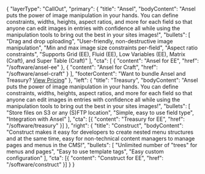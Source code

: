 {
    "layerType": "CallOut",
    "primary": {
        "title": "Ansel",
        "bodyContent": "Ansel puts the power of image manipulation in your hands. You can define constraints, widths, heights, aspect ratios, and more for each field so that anyone can edit images in entries with confidence all while using the manipulation tools to bring out the best in your sites images!",
        "bullets": [
            "Drag and drop uploading",
            "User-friendly, non-destructive image manipulation",
            "Min and max image size constraints per-field",
            "Aspect ratio constraints",
            "Supports Grid (EE), Fluid (EE), Low Variables (EE), Matrix (Craft), and Super Table (Craft)"
        ],
        "cta": [
            {
                "content": "Ansel for EE",
                "href": "/software/ansel-ee"
            },
            {
                "content": "Ansel for Craft",
                "href": "/software/ansel-craft"
            }
        ],
        "footerContent": "Want to bundle Ansel and Treasury? [View Pricing](/software/ansel-treasury-ee)"
    },
    "left": {
        "title": "Treasury",
        "bodyContent": "Ansel puts the power of image manipulation in your hands. You can define constraints, widths, heights, aspect ratios, and more for each field so that anyone can edit images in entries with confidence all while using the manipulation tools to bring out the best in your sites images!",
        "bullets": [
            "Store files on S3 or any (S)FTP location",
            "Simple, easy to use field type",
            "Integration with Ansel"
        ],
        "cta": [{
            "content": "Treasury for EE",
            "href": "/software/treasury"
        }]
    },
    "right": {
        "title": "Construct",
        "bodyContent": "Construct makes it easy for developers to create nested menu structures and at the same time, easy for non-technical content managers to manage pages and menus in the CMS!",
        "bullets": [
            "Unlimited number of \"trees\" for menus and pages",
            "Easy to use template tags",
            "Easy custom configuration"
        ],
        "cta": [{
            "content": "Construct for EE",
            "href": "/software/construct"
        }]
    }
}
